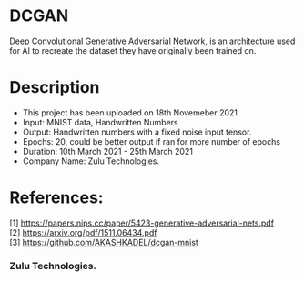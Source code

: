 # DCGAN

Deep Convolutional Generative Adversarial Network, is an architecture used for AI to recreate the dataset they have originally been trained on.

# Description
- This project has been uploaded on 18th Novemeber 2021
- Input: MNIST data, Handwritten Numbers
- Output: Handwritten numbers with a fixed noise input tensor.
- Epochs: 20, could be better output if ran for more number of epochs
- Duration: 10th March 2021 - 25th March 2021
- Company Name: Zulu Technologies.

# References:

[1] https://papers.nips.cc/paper/5423-generative-adversarial-nets.pdf <br>
[2] https://arxiv.org/pdf/1511.06434.pdf <br>
[3] https://github.com/AKASHKADEL/dcgan-mnist


### Zulu Technologies.
